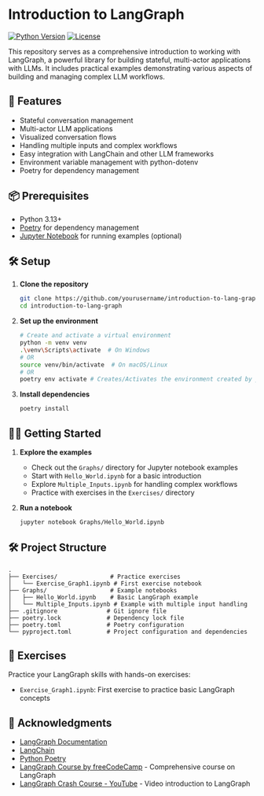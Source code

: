 # Introduction to LangGraph

[![Python Version](https://img.shields.io/badge/python-3.13%2B-blue.svg)](https://www.python.org/downloads/)
[![License](https://img.shields.io/badge/License-MIT-yellow.svg)](https://opensource.org/licenses/MIT)

This repository serves as a comprehensive introduction to working with LangGraph, a powerful library for building stateful, multi-actor applications with LLMs. It includes practical examples demonstrating various aspects of building and managing complex LLM workflows.

## 🚀 Features

- Stateful conversation management
- Multi-actor LLM applications
- Visualized conversation flows
- Handling multiple inputs and complex workflows
- Easy integration with LangChain and other LLM frameworks
- Environment variable management with python-dotenv
- Poetry for dependency management

## 📦 Prerequisites

- Python 3.13+
- [Poetry](https://python-poetry.org/) for dependency management
- [Jupyter Notebook](https://jupyter.org/) for running examples (optional)

## 🛠️ Setup

1. **Clone the repository**
   ```bash
   git clone https://github.com/yourusername/introduction-to-lang-graph.git
   cd introduction-to-lang-graph
   ```

2. **Set up the environment**
   ```bash
   # Create and activate a virtual environment
   python -m venv venv
   .\venv\Scripts\activate  # On Windows
   # OR
   source venv/bin/activate  # On macOS/Linux
   # OR
   poetry env activate # Creates/Activates the environment created by poetry
   ```

3. **Install dependencies**
   ```bash
   poetry install
   ```

## 🏃‍♂️ Getting Started

1. **Explore the examples**
   - Check out the `Graphs/` directory for Jupyter notebook examples
   - Start with `Hello_World.ipynb` for a basic introduction
   - Explore `Multiple_Inputs.ipynb` for handling complex workflows
   - Practice with exercises in the `Exercises/` directory

2. **Run a notebook**
   ```bash
   jupyter notebook Graphs/Hello_World.ipynb
   ```

## 🛠 Project Structure

```
.
├── Exercises/               # Practice exercises
│   └── Exercise_Graph1.ipynb # First exercise notebook
├── Graphs/                  # Example notebooks
│   ├── Hello_World.ipynb    # Basic LangGraph example
│   └── Multiple_Inputs.ipynb # Example with multiple input handling
├── .gitignore              # Git ignore file
├── poetry.lock             # Dependency lock file
├── poetry.toml             # Poetry configuration
└── pyproject.toml          # Project configuration and dependencies
```

## 💪 Exercises

Practice your LangGraph skills with hands-on exercises:

- `Exercise_Graph1.ipynb`: First exercise to practice basic LangGraph concepts

## 🙏 Acknowledgments

- [LangGraph Documentation](https://langchain-ai.github.io/langgraph/)
- [LangChain](https://www.langchain.com/)
- [Python Poetry](https://python-poetry.org/)
- [LangGraph Course by freeCodeCamp](https://github.com/iamvaibhavmehra/LangGraph-Course-freeCodeCamp) - Comprehensive course on LangGraph
- [LangGraph Crash Course - YouTube](https://www.youtube.com/watch?v=jGg_1h0qzaM) - Video introduction to LangGraph